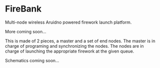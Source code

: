 # FireBank
Multi-node wireless Aruidno powered firework launch platform.

More coming soon...

This is made of 2 pieces, a master and a set of end nodes.
The master is in charge of programing and synchronizing the nodes.
The nodes are in charge of launching the appropriate firework at the given queue.

Schematics coming soon...